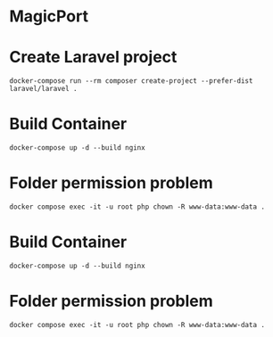# MagicPort

# Create Laravel project
```shell
docker-compose run --rm composer create-project --prefer-dist laravel/laravel .
```

# Build Container

```shell
docker-compose up -d --build nginx
```

# Folder permission problem
```shell
docker compose exec -it -u root php chown -R www-data:www-data .
```

# Build Container

```shell
docker-compose up -d --build nginx
```

# Folder permission problem
```shell
docker compose exec -it -u root php chown -R www-data:www-data .
```
